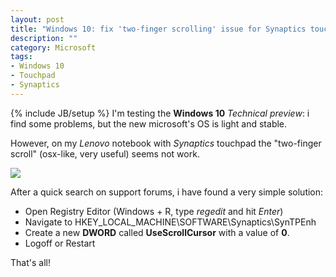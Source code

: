 ```yaml
---
layout: post
title: "Windows 10: fix 'two-finger scrolling' issue for Synaptics touchpads"
description: ""
category: Microsoft
tags: 
- Windows 10
- Touchpad
- Synaptics
---
```

{% include JB/setup %}
I'm testing the **Windows 10** *Technical preview*: i find some problems, but the new microsoft's OS is light and stable.

However, on my *Lenovo* notebook with *Synaptics* touchpad the "two-finger scroll" (osx-like, very useful) seems not work.

![](http://www.lenovo.com/images/gallery/main/lenovo-laptop-ideapad-z500-touch-closeup-touchpad-4.jpg)

<!-- more -->

After a quick search on support forums, i have found a very simple solution:

* Open Registry Editor (Windows + R, type *regedit* and hit *Enter*)
* Navigate to HKEY_LOCAL_MACHINE\SOFTWARE\Synaptics\SynTPEnh
* Create a new **DWORD** called **UseScrollCursor** with a value of **0**.
* Logoff or Restart

That's all!